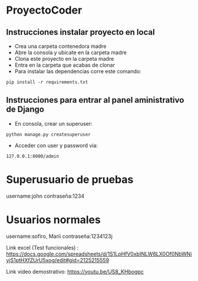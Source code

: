 # ProyectoCoder

## Instrucciones instalar proyecto en local
+ Crea una carpeta contenedora madre
+ Abre la consola y ubicate en la carpeta madre
+ Clona este proyecto en la carpeta madre
+ Entra en la carpeta que acabas de clonar
+ Para instalar las dependencias corre este comando:

```
pip install -r requirements.txt
```

## Instrucciones para entrar al panel aministrativo de Django
+ En consola, crear un superuser:
```
python manage.py createsuperuser
```
+ Acceder con user y password via:
```
127.0.0.1:8000/admin
```

# Superusuario de pruebas
username:john
contraseña:1234

# Usuarios normales
username:sofiro, Marii
contraseña:1234123j

Link excel (Test funcionales) :
https://docs.google.com/spreadsheets/d/1S1LpHfV0xbINLW6LX0Of0NbWNiyjS1ptHXfZUrU5xog/edit#gid=2125215559

Link video demostrativo:
https://youtu.be/US8_KHbogpc